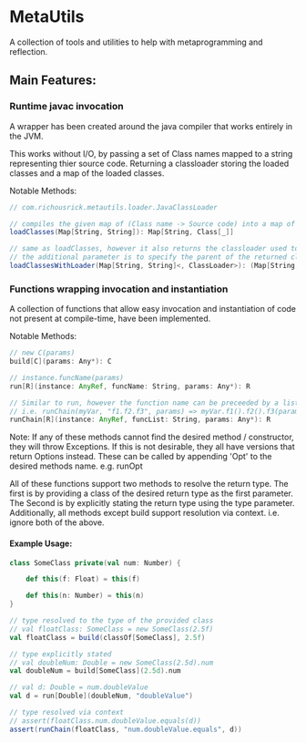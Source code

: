 # MetaUtils
A collection of tools and utilities to help with metaprogramming and reflection.

## Main Features:

### Runtime javac invocation
A wrapper has been created around the java compiler that works entirely in the JVM. 

This works without I/O, by passing a set of Class names mapped to a string representing thier source code. 
Returning a classloader storing the loaded classes and a map of the loaded classes.

Notable Methods:
```Scala
// com.richousrick.metautils.loader.JavaClassLoader

// compiles the given map of (Class name -> Source code) into a map of (Class name -> class)
loadClasses(Map[String, String]): Map[String, Class[_]]

// same as loadClasses, however it also returns the classloader used to load the classes
// the additional parameter is to specify the parent of the returned classloader
loadClassesWithLoader(Map[String, String]<, ClassLoader>): (Map[String, Class[_]], ByteArrayClassLoader)
```



### Functions wrapping invocation and instantiation
A collection of functions that allow easy invocation and instantiation of code not present at compile-time, have been implemented. 

Notable Methods:
```Scala
// new C(params)
build[C](params: Any*): C

// instance.funcName(params)
run[R](instance: AnyRef, funcName: String, params: Any*): R

// Similar to run, however the function name can be preceeded by a list of parameter-less functions
// i.e. runChain(myVar, "f1.f2.f3", params) => myVar.f1().f2().f3(params)
runChain[R](instance: AnyRef, funcList: String, params: Any*): R
```
Note: If any of these methods cannot find the desired method / constructor, they will throw Exceptions. 
If this is not desirable, they all have versions that return Options instead. These can be called by appending 'Opt' to the desired methods name. e.g. runOpt 


All of these functions support two methods to resolve the return type. 
The first is by providing a class of the desired return type as the first parameter.
The Second is by explicitly stating the return type using the type parameter.
Additionally, all methods except build support resolution via context. i.e. ignore both of the above.

#### Example Usage:
```Scala
class SomeClass private(val num: Number) {

	def this(f: Float) = this(f)

	def this(n: Number) = this(n)
}

// type resolved to the type of the provided class
// val floatClass: SomeClass = new SomeClass(2.5f)
val floatClass = build(classOf[SomeClass], 2.5f)

// type explicitly stated
// val doubleNum: Double = new SomeClass(2.5d).num
val doubleNum = build[SomeClass](2.5d).num

// val d: Double = num.doubleValue
val d = run[Double](doubleNum, "doubleValue")

// type resolved via context
// assert(floatClass.num.doubleValue.equals(d))
assert(runChain(floatClass, "num.doubleValue.equals", d))
```

